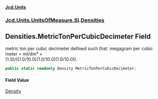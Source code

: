 #### [Jcd.Units](index.md 'index')
### [Jcd.Units.UnitsOfMeasure.SI](Jcd.Units.UnitsOfMeasure.SI.md 'Jcd.Units.UnitsOfMeasure.SI').[Densities](Densities.md 'Jcd.Units.UnitsOfMeasure.SI.Densities')

## Densities.MetricTonPerCubicDecimeter Field

metric ton per cubic decimeter defined such that: megagram per cubic meter = mt/dm³ ×  
(1.0)/((1.0/10.0)*(1.0/10.0)*(1.0/10.0)).

```csharp
public static readonly Density MetricTonPerCubicDecimeter;
```

#### Field Value
[Density](Density.md 'Jcd.Units.UnitTypes.Density')
